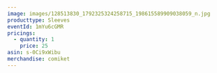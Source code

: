 ```yaml
---
image: images/128513830_1792325324258715_198615589909038059_n.jpg
producttype: Sleeves
eventId: 1mYu6cGMR
pricings:
  - quantity: 1
    price: 25
asin: s-0Ci9xWibu
merchandise: comiket
---
```

